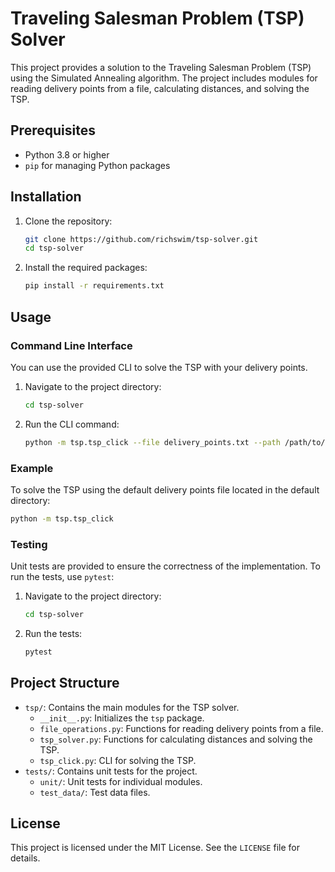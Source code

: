 # Traveling Salesman Problem (TSP) Solver

This project provides a solution to the Traveling Salesman Problem (TSP) using the Simulated Annealing algorithm. The project includes modules for reading delivery points from a file, calculating distances, and solving the TSP.

## Prerequisites

- Python 3.8 or higher
- `pip` for managing Python packages

## Installation

1. Clone the repository:
    ```sh
    git clone https://github.com/richswim/tsp-solver.git
    cd tsp-solver
    ```

2. Install the required packages:
    ```sh
    pip install -r requirements.txt
    ```

## Usage

### Command Line Interface

You can use the provided CLI to solve the TSP with your delivery points.

1. Navigate to the project directory:
    ```sh
    cd tsp-solver
    ```

2. Run the CLI command:
    ```sh
    python -m tsp.tsp_click --file delivery_points.txt --path /path/to/directory
    ```

### Example

To solve the TSP using the default delivery points file located in the default directory:
```sh
python -m tsp.tsp_click
```

### Testing

Unit tests are provided to ensure the correctness of the implementation. To run the tests, use `pytest`:

1. Navigate to the project directory:
    ```sh
    cd tsp-solver
    ```

2. Run the tests:
    ```sh
    pytest
    ```

## Project Structure

- `tsp/`: Contains the main modules for the TSP solver.
  - `__init__.py`: Initializes the `tsp` package.
  - `file_operations.py`: Functions for reading delivery points from a file.
  - `tsp_solver.py`: Functions for calculating distances and solving the TSP.
  - `tsp_click.py`: CLI for solving the TSP.
- `tests/`: Contains unit tests for the project.
  - `unit/`: Unit tests for individual modules.
  - `test_data/`: Test data files.

## License

This project is licensed under the MIT License. See the `LICENSE` file for details.